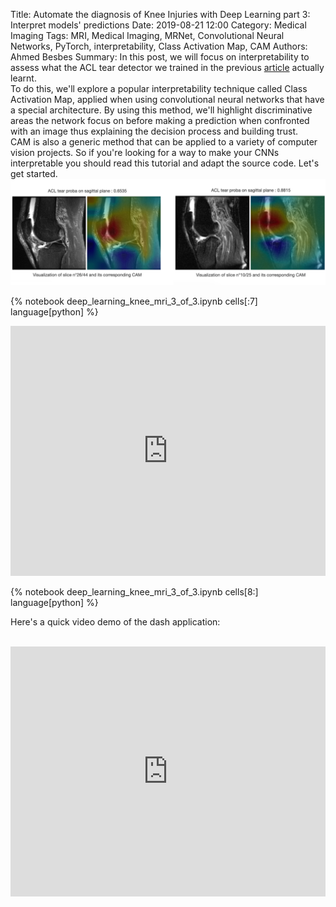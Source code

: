 Title: Automate the diagnosis of Knee Injuries with Deep Learning part 3: Interpret models' predictions
Date: 2019-08-21 12:00
Category: Medical Imaging
Tags: MRI, Medical Imaging, MRNet, Convolutional Neural Networks, PyTorch, interpretability, Class Activation Map, CAM
Authors: Ahmed Besbes
Summary: In this post, we will focus on interpretability to assess what the ACL tear detector we trained in the previous <a href="https://ahmedbesbes.com/automate-the-diagnosis-of-knee-injuries-with-deep-learning-part-2-building-an-acl-tear-classifier.html">article</a> actually learnt.<br> To do this, we'll explore a popular interpretability technique called Class Activation Map, applied when using convolutional neural networks that have a special architecture. By using this method, we'll highlight discriminative areas the network focus on before making a prediction when confronted with an image thus explaining the decision process and building trust.<br> CAM is also a generic method that can be applied to a variety of computer vision projects. So if you're looking for a way to make your CNNs interpretable you should read this tutorial and adapt the source code. Let's get started. <a href="https://ahmedbesbes.com/automate-the-diagnosis-of-knee-injuries-with-deep-learning-part-3-interpret-models-predictions.html"><img src="/images/article_8/cams_sagittal.png"></a>

{% notebook deep_learning_knee_mri_3_of_3.ipynb cells[:7] language[python] %}

<iframe width="100%" height="400" src="https://www.youtube.com/embed/4eyUReyIPXg" frameborder="0" allow="accelerometer; autoplay; encrypted-media; gyroscope; picture-in-picture" allowfullscreen></iframe>

{% notebook deep_learning_knee_mri_3_of_3.ipynb cells[8:] language[python] %}

Here's a quick video demo of the dash application: <br><br>

<iframe width="100%" height="400" src="https://www.youtube.com/embed/SbNGj51kW28" frameborder="0" allow="accelerometer; autoplay; encrypted-media; gyroscope; picture-in-picture" allowfullscreen></iframe>